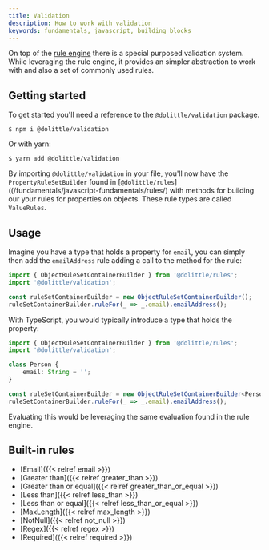 ```yaml
---
title: Validation
description: How to work with validation
keywords: fundamentals, javascript, building blocks
---
```

On top of the [rule engine](/fundamentals/javascript-fundamentals/rules/) there
is a special purposed validation system. While leveraging the rule engine, it
provides an simpler abstraction to work with and also a set of commonly used rules.

## Getting started

To get started you'll need a reference to the `@dolittle/validation` package.

```shell
$ npm i @dolittle/validation
```

Or with yarn:

```shell
$ yarn add @dolittle/validation
```

By importing `@dolittle/validation` in your file, you'll now have the `PropertyRuleSetBuilder`
found in [`@dolittle/rules`]((/fundamentals/javascript-fundamentals/rules/) with methods
for building our your rules for properties on objects. These rule types are called `ValueRules`.

## Usage

Imagine you have a type that holds a property for `email`, you can simply then add
the `emailAddress` rule adding a call to the method for the rule:

```javascript
import { ObjectRuleSetContainerBuilder } from '@dolittle/rules';
import '@dolittle/validation';

const ruleSetContainerBuilder = new ObjectRuleSetContainerBuilder();
ruleSetContainerBuilder.ruleFor(_ => _.email).emailAddress();
```

With TypeScript, you would typically introduce a type that holds the property:

```typescript
import { ObjectRuleSetContainerBuilder } from '@dolittle/rules';
import '@dolittle/validation';

class Person {
    email: String = '';
}

const ruleSetContainerBuilder = new ObjectRuleSetContainerBuilder<Person>();
ruleSetContainerBuilder.ruleFor(_ => _.email).emailAddress();
```

Evaluating this would be leveraging the same evaluation found in the rule engine.

## Built-in rules

* [Email]({{< relref email >}})
* [Greater than]({{< relref greater_than >}})
* [Greater than or equal]({{< relref greater_than_or_equal >}})
* [Less than]({{< relref less_than >}})
* [Less than or equal]({{< relref less_than_or_equal >}})
* [MaxLength]({{< relref max_length >}})
* [NotNull]({{< relref not_null >}})
* [Regex]({{< relref regex >}})
* [Required]({{< relref required >}})
